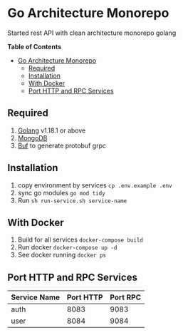 # Go Architecture Monorepo
Started rest API with clean architecture monorepo golang

**Table of Contents**
- [Go Architecture Monorepo](#go-architecture-monorepo)
  - [Required](#required)
  - [Installation](#installation)
  - [With Docker](#with-docker)
  - [Port HTTP and RPC Services](#port-http-and-rpc-services)

## Required
1. [Golang](https://go.dev/) v1.18.1 or above
2. [MongoDB](https://www.mongodb.com/)
3. [Buf](https://docs.buf.build/) to generate protobuf grpc

## Installation
1. copy environment by services `cp .env.example .env`
2. sync go modules `go mod tidy`
3. Run `sh run-service.sh service-name`

## With Docker
1. Build for all services `docker-compose build`
2. Run docker `docker-compose up -d`
3. See docker running `docker ps`

## Port HTTP and RPC Services
| Service Name | Port HTTP | Port RPC |
| :----------- | :-------- | :------- |
| auth         | 8083      | 9083     |
| user         | 8084      | 9084     |
